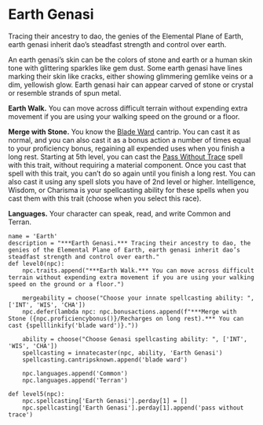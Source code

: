 # Earth Genasi
Tracing their ancestry to dao, the genies of the Elemental Plane of Earth, earth genasi inherit dao’s steadfast strength and control over earth.

An earth genasi’s skin can be the colors of stone and earth or a human skin tone with glittering sparkles like gem dust. Some earth genasi have lines marking their skin like cracks, either showing glimmering gemlike veins or a dim, yellowish glow. Earth genasi hair can appear carved of stone or crystal or resemble strands of spun metal.

**Earth Walk.** You can move across difficult terrain without expending extra movement if you are using your walking speed on the ground or a floor.

**Merge with Stone.** You know the [Blade Ward](../../Magic/Spells/blade-ward.md) cantrip. You can cast it as normal, and you can also cast it as a bonus action a number of times equal to your proficiency bonus, regaining all expended uses when you finish a long rest.
Starting at 5th level, you can cast the [Pass Without Trace](../../Magic/Spells/pass-without-trace.md) spell with this trait, without requiring a material component. Once you cast that spell with this trait, you can’t do so again until you finish a long rest. You can also cast it using any spell slots you have of 2nd level or higher.
Intelligence, Wisdom, or Charisma is your spellcasting ability for these spells when you cast them with this trait (choose when you select this race).

**Languages.** Your character can speak, read, and write Common and Terran.

```
name = 'Earth'
description = "***Earth Genasi.*** Tracing their ancestry to dao, the genies of the Elemental Plane of Earth, earth genasi inherit dao’s steadfast strength and control over earth."
def level0(npc):
    npc.traits.append("***Earth Walk.*** You can move across difficult terrain without expending extra movement if you are using your walking speed on the ground or a floor.")

    mergeability = choose("Choose your innate spellcasting ability: ", ['INT', 'WIS', 'CHA'])
    npc.defer(lambda npc: npc.bonusactions.append(f"***Merge with Stone ({npc.proficiencybonus()}/Recharges on long rest).*** You can cast {spelllinkify('blade ward')}."))

    ability = choose("Choose Genasi spellcasting ability: ", ['INT', 'WIS', 'CHA'])
    spellcasting = innatecaster(npc, ability, 'Earth Genasi')
    spellcasting.cantripsknown.append('blade ward')

    npc.languages.append('Common')
    npc.languages.append('Terran')

def level5(npc):
    npc.spellcasting['Earth Genasi'].perday[1] = []
    npc.spellcasting['Earth Genasi'].perday[1].append('pass without trace')
```

